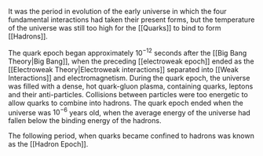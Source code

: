 It was the period in evolution of the early universe in which the four fundamental interactions had taken their present forms, but the temperature of the universe was still too high for the [[Quarks]] to bind to form [[Hadrons]].

The quark epoch began approximately $10^{-12}$ seconds after the [[Big Bang Theory|Big Bang]], when the preceding [[electroweak epoch]] ended as the [[Electroweak Theory|Electroweak interactions]] separated into [[Weak Interactions]] and electromagnetism. During the quark epoch, the universe was filled with a dense, hot quark-gluon plasma, containing quarks, leptons and their anti-particles. Collisions between particles were too energetic to allow quarks to combine into hadrons. The quark epoch ended when the universe was $10^{-6}$ years old, when the average energy of the universe had fallen below the binding energy of the hadrons.

The following period, when quarks became confined to hadrons was known as the [[Hadron Epoch]].